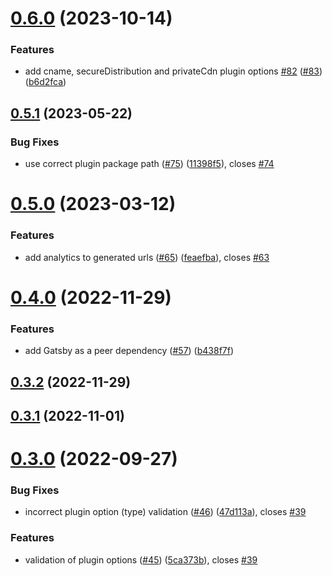 # [0.6.0](https://github.com/cloudinary-devs/gatsby-source-cloudinary/compare/v0.5.1...v0.6.0) (2023-10-14)


### Features

* add cname, secureDistribution and privateCdn plugin options [#82](https://github.com/cloudinary-devs/gatsby-source-cloudinary/issues/82) ([#83](https://github.com/cloudinary-devs/gatsby-source-cloudinary/issues/83)) ([b6d2fca](https://github.com/cloudinary-devs/gatsby-source-cloudinary/commit/b6d2fca99effbb16017f032dfd79ebca8f0649a0))

## [0.5.1](https://github.com/cloudinary-devs/gatsby-source-cloudinary/compare/v0.5.0...v0.5.1) (2023-05-22)


### Bug Fixes

* use correct plugin package path ([#75](https://github.com/cloudinary-devs/gatsby-source-cloudinary/issues/75)) ([11398f5](https://github.com/cloudinary-devs/gatsby-source-cloudinary/commit/11398f5103270a70f9c39afc5f5ff8ee484d202f)), closes [#74](https://github.com/cloudinary-devs/gatsby-source-cloudinary/issues/74)

# [0.5.0](https://github.com/cloudinary-devs/gatsby-source-cloudinary/compare/v0.4.0...v0.5.0) (2023-03-12)


### Features

* add analytics to generated urls ([#65](https://github.com/cloudinary-devs/gatsby-source-cloudinary/issues/65)) ([feaefba](https://github.com/cloudinary-devs/gatsby-source-cloudinary/commit/feaefbaeb75fe71dd351778a7619d099aa977757)), closes [#63](https://github.com/cloudinary-devs/gatsby-source-cloudinary/issues/63)

# [0.4.0](https://github.com/cloudinary-devs/gatsby-source-cloudinary/compare/v0.3.2...v0.4.0) (2022-11-29)


### Features

* add Gatsby as a peer dependency ([#57](https://github.com/cloudinary-devs/gatsby-source-cloudinary/issues/57)) ([b438f7f](https://github.com/cloudinary-devs/gatsby-source-cloudinary/commit/b438f7f308ea90f859a671522d5c0d763d2a0efb))

## [0.3.2](https://github.com/cloudinary-devs/gatsby-source-cloudinary/compare/v0.3.1...v0.3.2) (2022-11-29)

## [0.3.1](https://github.com/cloudinary-devs/gatsby-source-cloudinary/compare/v0.3.0...v0.3.1) (2022-11-01)

# [0.3.0](https://github.com/cloudinary-devs/gatsby-source-cloudinary/compare/v0.2.0...v0.3.0) (2022-09-27)


### Bug Fixes

* incorrect plugin option (type) validation ([#46](https://github.com/cloudinary-devs/gatsby-source-cloudinary/issues/46)) ([47d113a](https://github.com/cloudinary-devs/gatsby-source-cloudinary/commit/47d113a3e09e8e61019b67bbae6d8983ca4b6e3e)), closes [#39](https://github.com/cloudinary-devs/gatsby-source-cloudinary/issues/39)


### Features

* validation of plugin options ([#45](https://github.com/cloudinary-devs/gatsby-source-cloudinary/issues/45)) ([5ca373b](https://github.com/cloudinary-devs/gatsby-source-cloudinary/commit/5ca373b0964d917d68826427231090e5ad788fe6)), closes [#39](https://github.com/cloudinary-devs/gatsby-source-cloudinary/issues/39)
